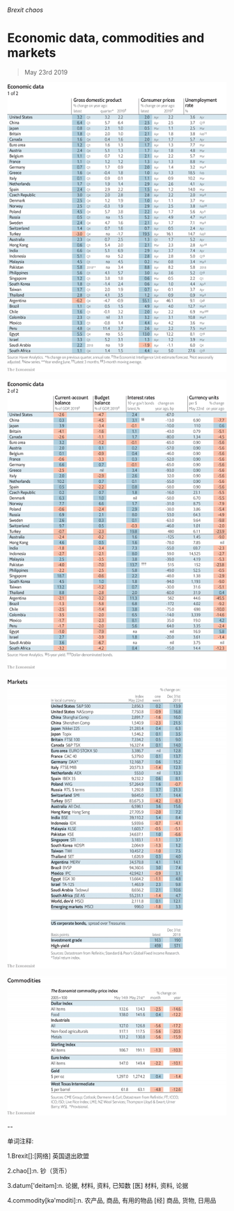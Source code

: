 ###### Brexit chaos

# Economic data, commodities and markets 

> May 23rd 2019 

![image](images/20190525_INT101.png) 

![image](images/20190525_INT102.png) 

![image](images/20190525_INT201.png) 

![image](images/20190525_INT401.png) 

-- 

 单词注释:

1.Brexit[]:[网络] 英国退出欧盟 

2.chao[]:n. 钞（货币） 

3.datum['deitәm]:n. 论据, 材料, 资料, 已知数 [医] 材料, 资料, 论据 

4.commodity[kә'mɒditi]:n. 农产品, 商品, 有用的物品 [经] 商品, 货物, 日用品 

